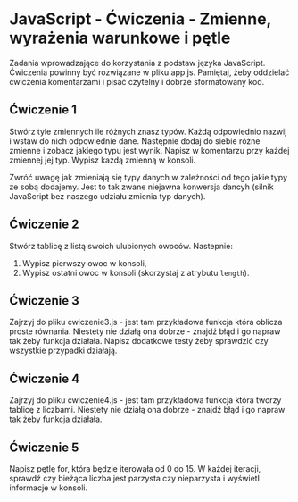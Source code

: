 # JavaScript - Ćwiczenia - Zmienne, wyrażenia warunkowe i pętle

Zadania wprowadzające do korzystania z podstaw języka JavaScript. 
Ćwiczenia powinny być rozwiązane w pliku app.js. 
Pamiętaj, żeby oddzielać ćwiczenia komentarzami i pisać czytelny i dobrze sformatowany kod. 

## Ćwiczenie 1
Stwórz tyle zmiennych ile różnych znasz typów. Każdą odpowiednio nazwij i wstaw do nich odpowiednie dane. Następnie dodaj do siebie różne zmienne i zobacz jakiego typu jest wynik. Napisz w komentarzu przy każdej zmiennej jej typ. 
Wypisz każdą zmienną w konsoli.

Zwróć uwagę jak zmieniają się typy danych w zależności od tego jakie typy ze sobą dodajemy. Jest to tak zwane niejawna konwersja dancyh (silnik JavaScript bez naszego udziału zmienia typ danych).

## Ćwiczenie 2
Stwórz tablicę z listą swoich ulubionych owoców. Nastepnie:
1. Wypisz pierwszy owoc w konsoli,
2. Wypisz ostatni owoc w konsoli (skorzystaj z atrybutu ```length```).

## Ćwiczenie 3
Zajrzyj do pliku cwiczenie3.js - jest tam przykładowa funkcja która oblicza proste równania. Niestety nie działą ona dobrze - znajdź błąd i go napraw tak żeby funkcja działała. 
Napisz dodatkowe testy żeby sprawdzić czy wszystkie przypadki działają.

## Ćwiczenie 4
Zajrzyj do pliku cwiczenie4.js - jest tam przykładowa funkcja która tworzy tablicę z liczbami. Niestety nie działą ona dobrze - znajdź błąd i go napraw tak żeby funkcja działała. 


## Ćwiczenie 5
Napisz pętlę for, która będzie iterowała od 0 do 15. W każdej iteracji, sprawdź czy bieżąca liczba jest parzysta czy nieparzysta i wyświetl informacje w konsoli.




